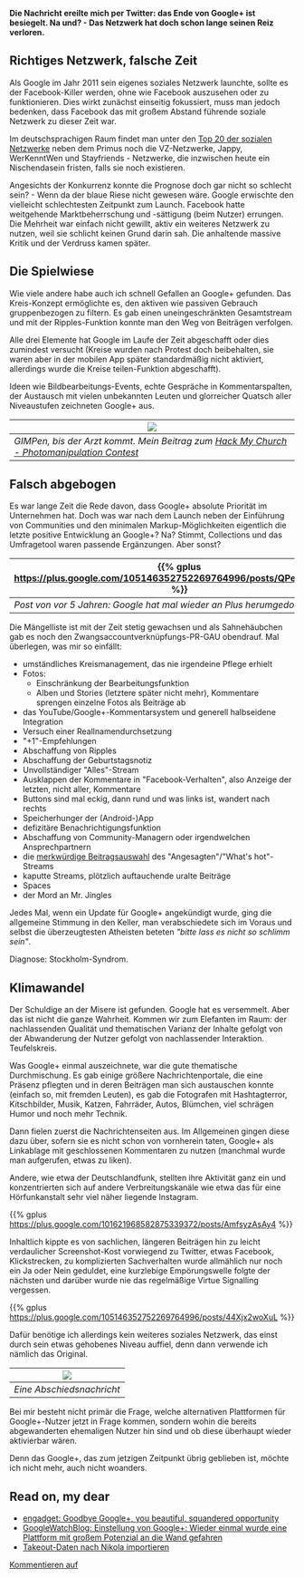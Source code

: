 <!--
.. title: The Notwork
.. slug: diegplusdie
.. date: 2018-10-14 15:30:59 UTC+02:00
.. tags: google+
.. category: socialmedia
.. link: 
.. description: 
.. type: text
-->

**Die Nachricht ereilte mich per Twitter: das Ende von Google+ ist besiegelt. Na und? - Das Netzwerk hat doch schon lange seinen Reiz verloren.**

## Richtiges Netzwerk, falsche Zeit

Als Google im Jahr 2011 sein eigenes soziales Netzwerk launchte, sollte es der Facebook-Killer werden, ohne wie Facebook auszusehen oder zu funktionieren. Dies wirkt zunächst einseitig fokussiert, muss man jedoch bedenken, dass Facebook das mit großem Abstand führende soziale Netzwerk zu dieser Zeit war.

Im deutschsprachigen Raum findet man unter den [Top 20 der sozialen Netzwerke](https://www.muenchnermedien.de/die-20-beliebtesten-sozialen-netzwerke-deutschlands-2011) neben dem Primus noch die VZ-Netzwerke, Jappy, WerKenntWen und Stayfriends - Netzwerke, die inzwischen heute ein Nischendasein fristen, falls sie noch existieren.

Angesichts der Konkurrenz konnte die Prognose doch gar nicht so schlecht sein? - Wenn da der blaue Riese nicht gewesen wäre. Google erwischte den vielleicht schlechtesten Zeitpunkt zum Launch. Facebook hatte weitgehende Marktbeherrschung und -sättigung (beim Nutzer) errungen. Die Mehrheit war einfach nicht gewillt, aktiv ein weiteres Netzwerk zu nutzen, weil sie schlicht keinen Grund darin sah. Die anhaltende massive Kritik und der Verdruss kamen später.

## Die Spielwiese

Wie viele andere habe auch ich schnell Gefallen an Google+ gefunden. Das Kreis-Konzept ermöglichte es, den aktiven wie passiven Gebrauch gruppenbezogen zu filtern. Es gab einen uneingeschränkten Gesamtstream und mit der Ripples-Funktion konnte man den Weg von Beiträgen verfolgen.

Alle drei Elemente hat Google im Laufe der Zeit abgeschafft oder dies zumindest versucht (Kreise wurden nach Protest doch beibehalten, sie waren aber in der mobilen App später standardmäßig nicht aktiviert, allerdings wurde die Kreise teilen-Funktion abgeschafft).

Ideen wie Bildbearbeitungs-Events, echte Gespräche in Kommentarspalten, der Austausch mit vielen unbekannten Leuten und glorreicher Quatsch aller Niveaustufen zeichneten Google+ aus.

| ![](../../images/hackhischurch.jpg) |
| --- |
| *GIMPen, bis der Arzt kommt. Mein Beitrag zum [Hack My Church - Photomanipulation Contest](https://plus.google.com/events/cps909u1f2odcspo2b9davpq6ng)* |

## Falsch abgebogen

Es war lange Zeit die Rede davon, dass Google+ absolute Priorität im Unternehmen hat. Doch was war nach dem Launch neben der Einführung von Communities und den minimalen Markup-Möglichkeiten eigentlich die letzte positive Entwicklung an Google+? Na? Stimmt, Collections und das Umfragetool waren passende Ergänzungen. Aber sonst?


| {{% gplus https://plus.google.com/105146352752269764996/posts/QPe94kxMGRg %}} |
| --- |
| *Post von vor 5 Jahren: Google hat mal wieder an Plus herumgedoktort* |

Die Mängelliste ist mit der Zeit stetig gewachsen und als Sahnehäubchen gab es noch den Zwangsaccountverknüpfungs-PR-GAU obendrauf. Mal überlegen, was mir so einfällt:

* umständliches Kreismanagement, das nie irgendeine Pflege erhielt
* Fotos:
    * Einschränkung der Bearbeitungsfunktion
    * Alben und Stories (letztere später nicht mehr), Kommentare sprengen einzelne Fotos als Beiträge ab
* das YouTube/Google+-Kommentarsystem und generell halbseidene Integration
* Versuch einer Reallnamendurchsetzung
* "+1"-Empfehlungen
* Abschaffung von Ripples
* Abschaffung der Geburtstagsnotiz
* Unvollständiger "Alles"-Stream
* Ausklappen der Kommentare in "Facebook-Verhalten", also Anzeige der letzten, nicht aller, Kommentare
* Buttons sind mal eckig, dann rund und was links ist, wandert nach rechts
* Speicherhunger der (Android-)App
* defizitäre Benachrichtigungsfunktion
* Abschaffung von Community-Managern oder irgendwelchen Ansprechpartnern
* die [merkwürdige Beitragsauswahl](https://plus.google.com/105146352752269764996/posts/ghoot8ryt5C) des "Angesagten"/"What's hot"-Streams
* kaputte Streams, plötzlich auftauchende uralte Beiträge
* Spaces
* der Mord an Mr. Jingles

Jedes Mal, wenn ein Update für Google+ angekündigt wurde, ging die allgemeine Stimmung in den Keller, man verabschiedete sich im Voraus und selbst die überzeugtesten Atheisten beteten *"bitte lass es nicht so schlimm sein"*.

Diagnose: Stockholm-Syndrom.

## Klimawandel

Der Schuldige an der Misere ist gefunden. Google hat es versemmelt. Aber das ist nicht die ganze Wahrheit. Kommen wir zum Elefanten im Raum: der nachlassenden Qualität und thematischen Varianz der Inhalte gefolgt von der Abwanderung der Nutzer gefolgt von nachlassender Interaktion. Teufelskreis.

Was Google+ einmal auszeichnete, war die gute thematische Durchmischung. Es gab einige größere Nachrichtenportale, die eine Präsenz pflegten und in deren Beiträgen man sich austauschen konnte (einfach so, mit fremden Leuten), es gab die Fotografen mit Hashtagterror, Kitschbilder, Musik, Katzen, Fahrräder, Autos, Blümchen, viel schrägen Humor und noch mehr Technik.

Dann fielen zuerst die Nachrichtenseiten aus. Im Allgemeinen gingen diese dazu über, sofern sie es nicht schon von vornherein taten, Google+ als Linkablage mit geschlossenen Kommentaren zu nutzen (manchmal wurde man aufgerufen, etwas zu liken).

Andere, wie etwa der Deutschlandfunk, stellten ihre Aktivität ganz ein und konzentrierten sich auf andere Verbreitungskanäle wie etwa das für eine Hörfunkanstalt sehr viel näher liegende Instagram.

{{% gplus https://plus.google.com/101621968582875339372/posts/AmfsyzAsAy4 %}}

Inhaltlich kippte es von sachlichen, längeren Beiträgen hin zu leicht verdaulicher Screenshot-Kost vorwiegend zu Twitter, etwas Facebook, Klickstrecken, zu komplizierten Sachverhalten wurde allmählich nur noch ein Ja oder Nein geduldet, eine kurzlebige Empörungswelle folgte der nächsten und darüber wurde nie das regelmäßige Virtue Signalling vergessen.

{{% gplus https://plus.google.com/105146352752269764996/posts/44Xjx2woXuL %}}

Dafür benötige ich allerdings kein weiteres soziales Netzwerk, das einst durch sein etwas gehobenes Niveau auffiel, denn dann verwende ich nämlich das Original.

| ![](../../images/gplusexodus.png) |
| --- |
| *Eine Abschiedsnachricht* |

Bei mir besteht nicht primär die Frage, welche alternativen Plattformen für Google+-Nutzer jetzt in Frage kommen, sondern wohin die bereits abgewanderten ehemaligen Nutzer hin sind und ob diese überhaupt wieder aktivierbar wären.

Denn das Google+, das zum jetzigen Zeitpunkt übrig geblieben ist, möchte ich nicht mehr, auch nicht woanders.

## Read on, my dear

* [engadget: Goodbye Google+, you beautiful, squandered opportunity](https://www.engadget.com/2018/10/12/goodbye-google-plus-you-beautiful-squandered-opportunity/)
* [GoogleWatchBlog: Einstellung von Google+: Wieder einmal wurde eine Plattform mit großem Potenzial an die Wand gefahren](https://www.googlewatchblog.de/2018/10/einstellung-googleplus-wieder-plattform/)
* [Takeout-Daten nach Nikola importieren](https://encarsia.github.io/import-gplus-nikola)

<p><a class="discuss-on-gplus" href="https://plus.google.com/105146352752269764996/posts/L7QmEaD7HYx">Kommentieren auf <i class="fa fa-google-plus"></i></a></p>
